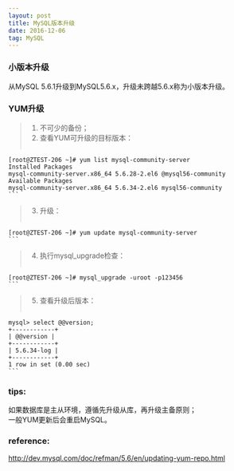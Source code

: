 ```yaml
---
layout: post
title: MySQL版本升级
date: 2016-12-06 
tag: MySQL
---
```


### 小版本升级
从MySQL 5.6.1升级到MySQL5.6.x，升级未跨越5.6.x称为小版本升级。

### YUM升级

> 1. 不可少的备份； 
> 2. 查看YUM可升级的目标版本：
> ```bash 
    [root@ZTEST-206 ~]# yum list mysql-community-server
    Installed Packages
    mysql-community-server.x86_64 5.6.28-2.el6 @mysql56-community
    Available Packages
    mysql-community-server.x86_64 5.6.34-2.el6 mysql56-community
    ```

> 3. 升级： 
> ```bash 
    [root@ZTEST-206 ~]# yum update mysql-community-server
    ```

> 4. 执行mysql_upgrade检查：
> ```bash
    [root@ZTEST-206 ~]# mysql_upgrade -uroot -p123456
    ```

> 5. 查看升级后版本：  
> ```bash 
    mysql> select @@version;  
    +------------+  
    | @@version |  
    +------------+  
    | 5.6.34-log |   
    +------------+  
    1 row in set (0.00 sec)    
    ```

### tips:  
如果数据库是主从环境，遵循先升级从库，再升级主备原则；  
一般YUM更新后会重启MySQL。

### reference:  
http://dev.mysql.com/doc/refman/5.6/en/updating-yum-repo.html
